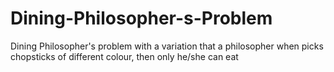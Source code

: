 # Dining-Philosopher-s-Problem
Dining Philosopher's problem with a variation that a philosopher when picks chopsticks of different colour, then only he/she can eat

